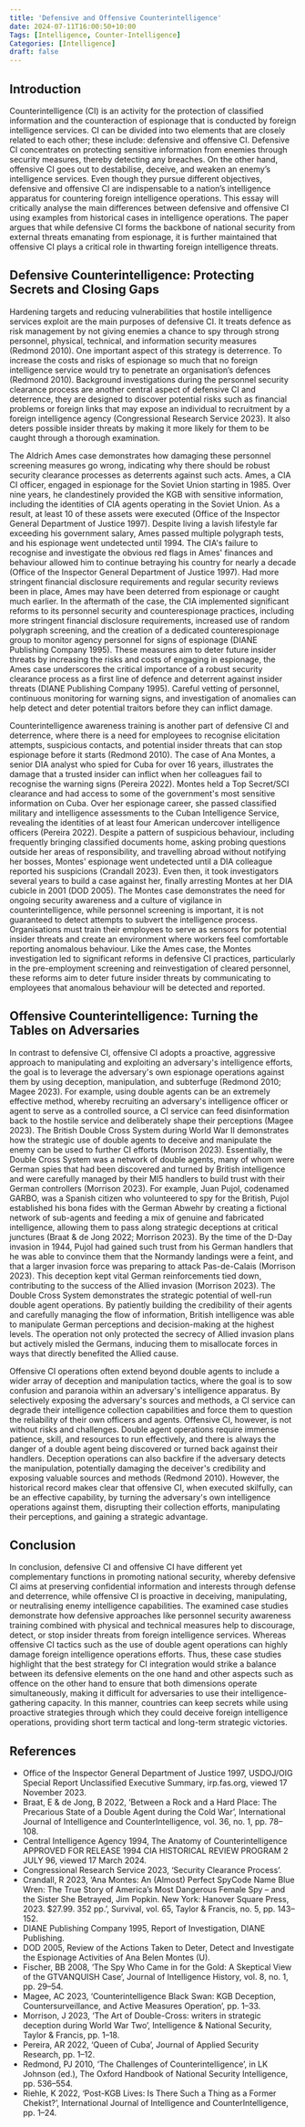 ```yaml
---
title: 'Defensive and Offensive Counterintelligence'
date: 2024-07-11T16:00:50+10:00
Tags: [Intelligence, Counter-Intelligence]
Categories: [Intelligence]
draft: false
---
```



## Introduction

Counterintelligence (CI) is an activity for the protection of classified information and the counteraction of espionage that is conducted by foreign intelligence services. CI can be divided into two elements that are closely related to each other; these include: defensive and offensive CI. Defensive CI concentrates on protecting sensitive information from enemies through security measures, thereby detecting any breaches. On the other hand, offensive CI goes out to destabilise, deceive, and weaken an enemy’s intelligence services. Even though they pursue different objectives, defensive and offensive CI are indispensable to a nation’s intelligence apparatus for countering foreign intelligence operations. This essay will critically analyse the main differences between defensive and offensive CI using examples from historical cases in intelligence operations. The paper argues that while defensive CI forms the backbone of national security from external threats emanating from espionage, it is further maintained that offensive CI plays a critical role in thwarting foreign intelligence threats.

## Defensive Counterintelligence: Protecting Secrets and Closing Gaps

Hardening targets and reducing vulnerabilities that hostile intelligence services exploit are the main purposes of defensive CI. It treats defence as risk management by not giving enemies a chance to spy through strong personnel, physical, technical, and information security measures (Redmond 2010). One important aspect of this strategy is deterrence. To increase the costs and risks of espionage so much that no foreign intelligence service would try to penetrate an organisation’s defences (Redmond 2010). Background investigations during the personnel security clearance process are another central aspect of defensive CI and deterrence, they are designed to discover potential risks such as financial problems or foreign links that may expose an individual to recruitment by a foreign intelligence agency (Congressional Research Service 2023). It also deters possible insider threats by making it more likely for them to be caught through a thorough examination.

The Aldrich Ames case demonstrates how damaging these personnel screening measures go wrong, indicating why there should be robust security clearance processes as deterrents against such acts. Ames, a CIA CI officer, engaged in espionage for the Soviet Union starting in 1985. Over nine years, he clandestinely provided the KGB with sensitive information, including the identities of CIA agents operating in the Soviet Union. As a result, at least 10 of these assets were executed (Office of the Inspector General Department of Justice 1997). Despite living a lavish lifestyle far exceeding his government salary, Ames passed multiple polygraph tests, and his espionage went undetected until 1994. The CIA's failure to recognise and investigate the obvious red flags in Ames' finances and behaviour allowed him to continue betraying his country for nearly a decade (Office of the Inspector General Department of Justice 1997). Had more stringent financial disclosure requirements and regular security reviews been in place, Ames may have been deterred from espionage or caught much earlier. In the aftermath of the case, the CIA implemented significant reforms to its personnel security and counterespionage practices, including more stringent financial disclosure requirements, increased use of random polygraph screening, and the creation of a dedicated counterespionage group to monitor agency personnel for signs of espionage (DIANE Publishing Company 1995). These measures aim to deter future insider threats by increasing the risks and costs of engaging in espionage, the Ames case underscores the critical importance of a robust security clearance process as a first line of defence and deterrent against insider threats (DIANE Publishing Company 1995). Careful vetting of personnel, continuous monitoring for warning signs, and investigation of anomalies can help detect and deter potential traitors before they can inflict damage.

Counterintelligence awareness training is another part of defensive CI and deterrence, where there is a need for employees to recognise elicitation attempts, suspicious contacts, and potential insider threats that can stop espionage before it starts (Redmond 2010). The case of Ana Montes, a senior DIA analyst who spied for Cuba for over 16 years, illustrates the damage that a trusted insider can inflict when her colleagues fail to recognise the warning signs (Pereira 2022). Montes held a Top Secret/SCI clearance and had access to some of the government's most sensitive information on Cuba. Over her espionage career, she passed classified military and intelligence assessments to the Cuban Intelligence Service, revealing the identities of at least four American undercover intelligence officers (Pereira 2022). Despite a pattern of suspicious behaviour, including frequently bringing classified documents home, asking probing questions outside her areas of responsibility, and travelling abroad without notifying her bosses, Montes' espionage went undetected until a DIA colleague reported his suspicions (Crandall 2023). Even then, it took investigators several years to build a case against her, finally arresting Montes at her DIA cubicle in 2001 (DOD 2005). The Montes case demonstrates the need for ongoing security awareness and a culture of vigilance in counterintelligence, while personnel screening is important, it is not guaranteed to detect attempts to subvert the intelligence process. Organisations must train their employees to serve as sensors for potential insider threats and create an environment where workers feel comfortable reporting anomalous behaviour. Like the Ames case, the Montes investigation led to significant reforms in defensive CI practices, particularly in the pre-employment screening and reinvestigation of cleared personnel, these reforms aim to deter future insider threats by communicating to employees that anomalous behaviour will be detected and reported.

## Offensive Counterintelligence: Turning the Tables on Adversaries

In contrast to defensive CI, offensive CI adopts a proactive, aggressive approach to manipulating and exploiting an adversary's intelligence efforts, the goal is to leverage the adversary's own espionage operations against them by using deception, manipulation, and subterfuge (Redmond 2010; Magee 2023). For example, using double agents can be an extremely effective method, whereby recruiting an adversary's intelligence officer or agent to serve as a controlled source, a CI service can feed disinformation back to the hostile service and deliberately shape their perceptions (Magee 2023). The British Double Cross System during World War II demonstrates how the strategic use of double agents to deceive and manipulate the enemy can be used to further CI efforts (Morrison 2023). Essentially, the Double Cross System was a network of double agents, many of whom were German spies that had been discovered and turned by British intelligence and were carefully managed by their MI5 handlers to build trust with their German controllers (Morrison 2023). For example, Juan Pujol, codenamed GARBO, was a Spanish citizen who volunteered to spy for the British, Pujol established his bona fides with the German Abwehr by creating a fictional network of sub-agents and feeding a mix of genuine and fabricated intelligence, allowing them to pass along strategic deceptions at critical junctures (Braat & de Jong 2022; Morrison 2023). By the time of the D-Day invasion in 1944, Pujol had gained such trust from his German handlers that he was able to convince them that the Normandy landings were a feint, and that a larger invasion force was preparing to attack Pas-de-Calais (Morrison 2023). This deception kept vital German reinforcements tied down, contributing to the success of the Allied invasion (Morrison 2023). The Double Cross System demonstrates the strategic potential of well-run double agent operations. By patiently building the credibility of their agents and carefully managing the flow of information, British intelligence was able to manipulate German perceptions and decision-making at the highest levels. The operation not only protected the secrecy of Allied invasion plans but actively misled the Germans, inducing them to misallocate forces in ways that directly benefited the Allied cause.

Offensive CI operations often extend beyond double agents to include a wider array of deception and manipulation tactics, where the goal is to sow confusion and paranoia within an adversary's intelligence apparatus. By selectively exposing the adversary's sources and methods, a CI service can degrade their intelligence collection capabilities and force them to question the reliability of their own officers and agents. Offensive CI, however, is not without risks and challenges. Double agent operations require immense patience, skill, and resources to run effectively, and there is always the danger of a double agent being discovered or turned back against their handlers. Deception operations can also backfire if the adversary detects the manipulation, potentially damaging the deceiver's credibility and exposing valuable sources and methods (Redmond 2010). However, the historical record makes clear that offensive CI, when executed skilfully, can be an effective capability, by turning the adversary's own intelligence operations against them, disrupting their collection efforts, manipulating their perceptions, and gaining a strategic advantage.

## Conclusion

In conclusion, defensive CI and offensive CI have different yet complementary functions in promoting national security, whereby defensive CI aims at preserving confidential information and interests through defense and deterrence, while offensive CI is proactive in deceiving, manipulating, or neutralising enemy intelligence capabilities. The examined case studies demonstrate how defensive approaches like personnel security awareness training combined with physical and technical measures help to discourage, detect, or stop insider threats from foreign intelligence services. Whereas offensive CI tactics such as the use of double agent operations can highly damage foreign intelligence operations efforts. Thus, these case studies highlight that the best strategy for CI integration would strike a balance between its defensive elements on the one hand and other aspects such as offence on the other hand to ensure that both dimensions operate simultaneously, making it difficult for adversaries to use their intelligence-gathering capacity. In this manner, countries can keep secrets while using proactive strategies through which they could deceive foreign intelligence operations, providing short term tactical and long-term strategic victories.

## References

- Office of the Inspector General Department of Justice 1997, USDOJ/OIG Special Report Unclassified Executive Summary, irp.fas.org, viewed 17 November 2023.
- Braat, E & de Jong, B 2022, ‘Between a Rock and a Hard Place: The Precarious State of a Double Agent during the Cold War’, International Journal of Intelligence and CounterIntelligence, vol. 36, no. 1, pp. 78–108.
- Central Intelligence Agency 1994, The Anatomy of Counterintelligence APPROVED FOR RELEASE 1994 CIA HISTORICAL REVIEW PROGRAM 2 JULY 96, viewed 17 March 2024.
- Congressional Research Service 2023, ‘Security Clearance Process’.
- Crandall, R 2023, ‘Ana Montes: An (Almost) Perfect SpyCode Name Blue Wren: The True Story of America’s Most Dangerous Female Spy – and the Sister She Betrayed, Jim Popkin. New York: Hanover Square Press, 2023. $27.99. 352 pp.’, Survival, vol. 65, Taylor & Francis, no. 5, pp. 143–152.
- DIANE Publishing Company 1995, Report of Investigation, DIANE Publishing.
- DOD 2005, Review of the Actions Taken to Deter, Detect and Investigate the Espionage Activities of Ana Belen Montes (U).
- Fischer, BB 2008, ‘The Spy Who Came in for the Gold: A Skeptical View of the GTVANQUISH Case’, Journal of Intelligence History, vol. 8, no. 1, pp. 29–54.
- Magee, AC 2023, ‘Counterintelligence Black Swan: KGB Deception, Countersurveillance, and Active Measures Operation’, pp. 1–33.
- Morrison, J 2023, ‘The Art of Double-Cross: writers in strategic deception during World War Two’, Intelligence & National Security, Taylor & Francis, pp. 1–18.
- Pereira, AR 2022, ‘Queen of Cuba’, Journal of Applied Security Research, pp. 1–12.
- Redmond, PJ 2010, ‘The Challenges of Counterintelligence’, in LK Johnson (ed.), The Oxford Handbook of National Security Intelligence, pp. 536–554.
- Riehle, K 2022, ‘Post-KGB Lives: Is There Such a Thing as a Former Chekist?’, International Journal of Intelligence and CounterIntelligence, pp. 1–24.